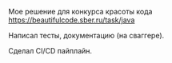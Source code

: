 Мое решение для конкурса красоты кода
https://beautifulcode.sber.ru/task/java

Написал тесты, документацию (на сваггере).

Сделал CI/CD пайплайн.